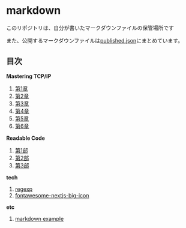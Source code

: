 # markdown

このリポジトリは、自分が書いたマークダウンファイルの保管場所です

また、公開するマークダウンファイルは[published.json](published.json)にまとめています。

## 目次

**Mastering TCP/IP**

1. [第1章](mastering-tcp-ip/chapter1/index.md)
2. [第2章](mastering-tcp-ip/chapter2/index.md)
3. [第3章](mastering-tcp-ip/chapter3/index.md)
4. [第4章](mastering-tcp-ip/chapter4/index.md)
5. [第5章](mastering-tcp-ip/chapter5/index.md)
6. [第6章](mastering-tcp-ip/chapter6/index.md)

**Readable Code**

1. [第1部](readable-code/part1.md)
2. [第2部](readable-code/part2.md)
3. [第3部](readable-code/part3.md)

**tech**

1. [regexp](tech/regexp/index.md)
2. [fontawesome-nextjs-big-icon](tech/fontawesome-nextjs-big-icon/index.md)

**etc**

1. [markdown example](etc/markdown_example.md)
